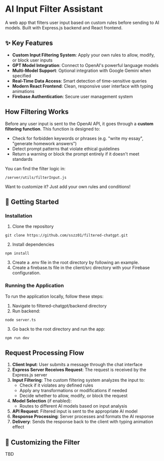 # AI Input Filter Assistant

A web app that filters user input based on custom rules before sending to AI models. Built with Express.js backend and React frontend.

✨ Key Features
--------------

-   **Custom Input Filtering System**: Apply your own rules to allow, modify, or block user inputs
-   **GPT Model Integration**: Connect to OpenAI's powerful language models
-   **Multi-Model Support**: Optional integration with Google Gemini when specified
-   **Real-Time Data Access**: Smart detection of time-sensitive queries
-   **Modern React Frontend**: Clean, responsive user interface with typing animations
-   **Firebase Authentication**: Secure user management system

How Filtering Works
-------------------

Before any user input is sent to the OpenAI API, it goes through a **custom filtering function**. This function is designed to:

-   Check for forbidden keywords or phrases (e.g. "write my essay", "generate homework answers")
-   Detect prompt patterns that violate ethical guidelines
-   Return a warning or block the prompt entirely if it doesn't meet standards

You can find the filter logic in:

```
/server/utils/filterInput.js
```

Want to customize it? Just add your own rules and conditions!

🚀 Getting Started
------------------

### Installation

1.  Clone the repository

```
git clone https://github.com/sszz01/filtered-chatgpt.git
```

2.  Install dependencies

```
npm install
```

3.  Create a .env file in the root directory by following an example.
4.  Create a firebase.ts file in the client/src directory with your Firebase configuration.

### Running the Application

To run the application locally, follow these steps:

1.  Navigate to filtered-chatgpt/backend directory
2.  Run backend:

```
node server.ts
```

3.  Go back to the root directory and run the app:

```
npm run dev
```

Request Processing Flow
-----------------------

1.  **Client Input**: User submits a message through the chat interface
2.  **Express Server Receives Request**: The request is received by the Express.js server
3.  **Input Filtering**: The custom filtering system analyzes the input to:
    -   Check if it violates any defined rules
    -   Apply any transformations or modifications if needed
    -   Decide whether to allow, modify, or block the request
4.  **Model Selection** (if enabled):
    -   Routes to different AI models based on input analysis
5.  **API Request**: Filtered input is sent to the appropriate AI model
6.  **Response Processing**: Server processes and formats the AI response
7.  **Delivery**: Sends the response back to the client with typing animation effect

🔧 Customizing the Filter
-------------------------

TBD
